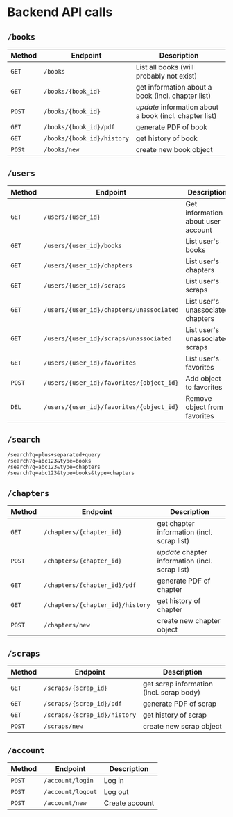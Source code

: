 # Backend API calls

## `/books`

Method | Endpoint | Description
----|---|----
`GET` | `/books` | List all books (will probably not exist)
`GET` | `/books/{book_id}` | get information about a book (incl. chapter list)
`POST` | `/books/{book_id}` | *update* information about a book (incl. chapter list)
`GET` | `/books/{book_id}/pdf`| generate PDF of book
`GET` | `/books/{book_id}/history` | get history of book
`POSt` | `/books/new` | create new book object

## `/users`

Method | Endpoint | Description
------|-----|-----
`GET` | `/users/{user_id}` | Get information about user account
`GET` | `/users/{user_id}/books` | List user's books
`GET` | `/users/{user_id}/chapters` | List user's chapters
`GET` | `/users/{user_id}/scraps` | List user's scraps
`GET` | `/users/{user_id}/chapters/unassociated` | List user's unassociated chapters
`GET` | `/users/{user_id}/scraps/unassociated` | List user's unassociated scraps
`GET` | `/users/{user_id}/favorites` | List user's favorites
`POST` | `/users/{user_id}/favorites/{object_id}` | Add object to favorites
`DEL` | `/users/{user_id}/favorites/{object_id}` | Remove object from favorites

## `/search`

`/search?q=plus+separated+query`  
`/search?q=abc123&type=books`  
`/search?q=abc123&type=chapters`  
`/search?q=abc123&type=books&type=chapters`  

## `/chapters`

Method | Endpoint | Description
---|---|---
`GET` | `/chapters/{chapter_id}` | get chapter information (incl. scrap list)
`POST` | `/chapters/{chapter_id}` | *update* chapter information (incl. scrap list)
`GET` | `/chapters/{chapter_id}/pdf` | generate PDF of chapter
`GET` | `/chapters/{chapter_id}/history` | get history of chapter
`POST` | `/chapters/new` | create new chapter object

## `/scraps`

Method | Endpoint | Description
---|---|---
`GET` | `/scraps/{scrap_id}` | get scrap information (incl. scrap body)
`GET` | `/scraps/{scrap_id}/pdf` | generate PDF of scrap
`GET` | `/scraps/{scrap_id}/history` | get history of scrap
`POST` | `/scraps/new` | create new scrap object

## `/account`

Method | Endpoint | Description
---|---|---
`POST` | `/account/login` | Log in
`POST` | `/account/logout` | Log out
`POST` | `/account/new` | Create account

